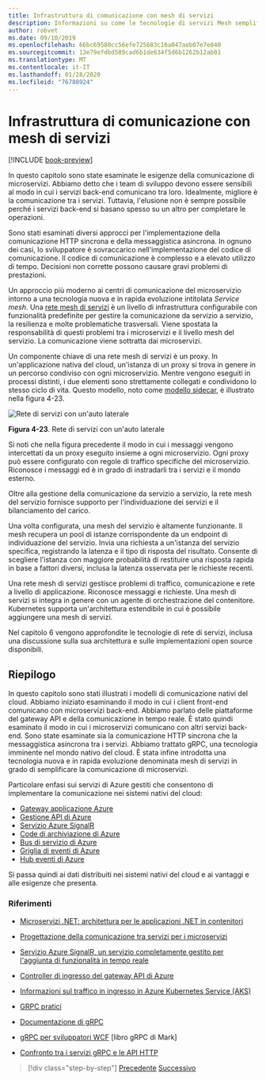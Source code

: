 ```yaml
---
title: Infrastruttura di comunicazione con mesh di servizi
description: Informazioni su come le tecnologie di servizi Mesh semplificano la comunicazione di microservizi nativa del cloud
author: robvet
ms.date: 09/10/2019
ms.openlocfilehash: 66bc69580cc56efe725683c16a047aeb07e7e840
ms.sourcegitcommit: 13e79efdbd589cad6b1de634f5d6b1262b12ab01
ms.translationtype: MT
ms.contentlocale: it-IT
ms.lasthandoff: 01/28/2020
ms.locfileid: "76780924"
---
```

# <a name="service-mesh-communication-infrastructure"></a>Infrastruttura di comunicazione con mesh di servizi

[!INCLUDE [book-preview](../../../includes/book-preview.md)]

In questo capitolo sono state esaminate le esigenze della comunicazione di microservizi. Abbiamo detto che i team di sviluppo devono essere sensibili al modo in cui i servizi back-end comunicano tra loro. Idealmente, migliore è la comunicazione tra i servizi. Tuttavia, l'elusione non è sempre possibile perché i servizi back-end si basano spesso su un altro per completare le operazioni.

Sono stati esaminati diversi approcci per l'implementazione della comunicazione HTTP sincrona e della messaggistica asincrona. In ognuno dei casi, lo sviluppatore è sovraccarico nell'implementazione del codice di comunicazione. Il codice di comunicazione è complesso e a elevato utilizzo di tempo. Decisioni non corrette possono causare gravi problemi di prestazioni.

Un approccio più moderno ai centri di comunicazione del microservizio intorno a una tecnologia nuova e in rapida evoluzione intitolata *Service mesh*. Una [rete mesh di servizi](https://www.nginx.com/blog/what-is-a-service-mesh/) è un livello di infrastruttura configurabile con funzionalità predefinite per gestire la comunicazione da servizio a servizio, la resilienza e molte problematiche trasversali. Viene spostata la responsabilità di questi problemi tra i microservizi e il livello mesh del servizio. La comunicazione viene sottratta dai microservizi.

Un componente chiave di una rete mesh di servizi è un proxy. In un'applicazione nativa del cloud, un'istanza di un proxy si trova in genere in un percorso condiviso con ogni microservizio. Mentre vengono eseguiti in processi distinti, i due elementi sono strettamente collegati e condividono lo stesso ciclo di vita. Questo modello, noto come [modello sidecar](https://docs.microsoft.com/azure/architecture/patterns/sidecar), è illustrato nella figura 4-23.

![Rete di servizi con un'auto laterale](./media/service-mesh-with-side-car.png)

**Figura 4-23**. Rete di servizi con un'auto laterale

Si noti che nella figura precedente il modo in cui i messaggi vengono intercettati da un proxy eseguito insieme a ogni microservizio. Ogni proxy può essere configurato con regole di traffico specifiche del microservizio. Riconosce i messaggi ed è in grado di instradarli tra i servizi e il mondo esterno.

Oltre alla gestione della comunicazione da servizio a servizio, la rete mesh del servizio fornisce supporto per l'individuazione dei servizi e il bilanciamento del carico.

Una volta configurata, una mesh del servizio è altamente funzionante. Il mesh recupera un pool di istanze corrispondente da un endpoint di individuazione del servizio. Invia una richiesta a un'istanza del servizio specifica, registrando la latenza e il tipo di risposta del risultato. Consente di scegliere l'istanza con maggiore probabilità di restituire una risposta rapida in base a fattori diversi, inclusa la latenza osservata per le richieste recenti.

Una rete mesh di servizi gestisce problemi di traffico, comunicazione e rete a livello di applicazione. Riconosce messaggi e richieste. Una mesh di servizi si integra in genere con un agente di orchestrazione del contenitore. Kubernetes supporta un'architettura estendibile in cui è possibile aggiungere una mesh di servizi.

Nel capitolo 6 vengono approfondite le tecnologie di rete di servizi, inclusa una discussione sulla sua architettura e sulle implementazioni open source disponibili.

## <a name="summary"></a>Riepilogo

In questo capitolo sono stati illustrati i modelli di comunicazione nativi del cloud. Abbiamo iniziato esaminando il modo in cui i client front-end comunicano con microservizi back-end. Abbiamo parlato delle piattaforme del gateway API e della comunicazione in tempo reale. È stato quindi esaminato il modo in cui i microservizi comunicano con altri servizi back-end. Sono state esaminate sia la comunicazione HTTP sincrona che la messaggistica asincrona tra i servizi. Abbiamo trattato gRPC, una tecnologia imminente nel mondo nativo del cloud. È stata infine introdotta una tecnologia nuova e in rapida evoluzione denominata mesh di servizi in grado di semplificare la comunicazione di microservizi.

Particolare enfasi sui servizi di Azure gestiti che consentono di implementare la comunicazione nei sistemi nativi del cloud:

- [Gateway applicazione Azure](https://docs.microsoft.com/azure/application-gateway/overview)
- [Gestione API di Azure](https://azure.microsoft.com/services/api-management/)
- [Servizio Azure SignalR](https://azure.microsoft.com/services/signalr-service/)
- [Code di archiviazione di Azure](https://docs.microsoft.com/azure/storage/queues/storage-queues-introduction)
- [Bus di servizio di Azure](https://docs.microsoft.com/azure/service-bus-messaging/service-bus-messaging-overview)
- [Griglia di eventi di Azure](https://docs.microsoft.com/azure/event-grid/overview)
- [Hub eventi di Azure](https://azure.microsoft.com/services/event-hubs/)

Si passa quindi ai dati distribuiti nei sistemi nativi del cloud e ai vantaggi e alle esigenze che presenta.

### <a name="references"></a>Riferimenti

- [Microservizi .NET: architettura per le applicazioni .NET in contenitori](https://dotnet.microsoft.com/download/thank-you/microservices-architecture-ebook)

- [Progettazione della comunicazione tra servizi per i microservizi](https://docs.microsoft.com/azure/architecture/microservices/design/interservice-communication)

- [Servizio Azure SignalR, un servizio completamente gestito per l'aggiunta di funzionalità in tempo reale](https://azure.microsoft.com/blog/azure-signalr-service-a-fully-managed-service-to-add-real-time-functionality/)

- [Controller di ingresso del gateway API di Azure](https://azure.github.io/application-gateway-kubernetes-ingress/)

- [Informazioni sul traffico in ingresso in Azure Kubernetes Service (AKS)](https://vincentlauzon.com/2018/10/10/about-ingress-in-azure-kubernetes-service-aks/)

- [GRPC pratici](https://www.worldcat.org/title/practical-grpc/oclc/1042342319)

- [Documentazione di gRPC](https://grpc.io/docs/guides/)

- [gRPC per sviluppatori WCF](https://bing.com) [libro gRPC di Mark]

- [Confronto tra i servizi gRPC e le API HTTP](https://docs.microsoft.com/aspnet/core/grpc/comparison?view=aspnetcore-3.0)

>[!div class="step-by-step"]
>[Precedente](rest-grpc.md)
>[Successivo](Database-per-microservice.md)
